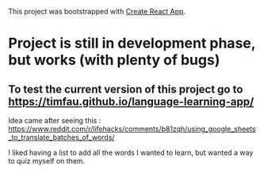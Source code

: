This project was bootstrapped with [Create React App](https://github.com/facebook/create-react-app).

# Project is still in development phase, but works (with plenty of bugs)

## To test the current version of this project go to https://timfau.github.io/language-learning-app/


Idea came after seeing this : https://www.reddit.com/r/lifehacks/comments/b81zqh/using_google_sheets_to_translate_batches_of_words/

I liked having a list to add all the words I wanted to learn, but wanted a way to quiz myself on them.

